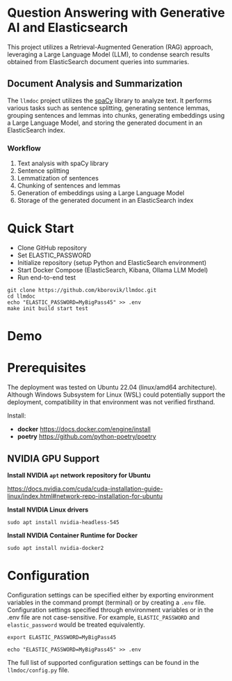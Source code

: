 # Question Answering with Generative AI and Elasticsearch

This project utilizes a Retrieval-Augmented Generation (RAG) approach, leveraging a Large Language Model (LLM), to condense search results obtained from ElasticSearch document queries into summaries.

## Document Analysis and Summarization

The `llmdoc` project utilizes the [spaCy](https://spacy.io/) library to analyze text. It performs various tasks such as sentence splitting, generating sentence lemmas, grouping sentences and lemmas into chunks, generating embeddings using a Large Language Model, and storing the generated document in an ElasticSearch index.

### Workflow

1. Text analysis with spaCy library
2. Sentence splitting
3. Lemmatization of sentences
4. Chunking of sentences and lemmas
5. Generation of embeddings using a Large Language Model
6. Storage of the generated document in an ElasticSearch index

# Quick Start

- Clone GitHub repository
- Set ELASTIC_PASSWORD
- Initialize repository (setup Python and ElasticSearch environment)
- Start Docker Compose (ElasticSearch, Kibana, Ollama LLM Model)
- Run end-to-end test

```shell
git clone https://github.com/kborovik/llmdoc.git
cd llmdoc
echo "ELASTIC_PASSWORD=MyBigPass45" >> .env
make init build start test
```

# Demo


# Prerequisites

The deployment was tested on Ubuntu 22.04 (linux/amd64 architecture). Although Windows Subsystem for Linux (WSL) could potentially support the deployment, compatibility in that environment was not verified firsthand.

Install:

- **docker** https://docs.docker.com/engine/install
- **poetry** https://github.com/python-poetry/poetry

## NVIDIA GPU Support

**Install NVIDIA `apt` network repository for Ubuntu**

https://docs.nvidia.com/cuda/cuda-installation-guide-linux/index.html#network-repo-installation-for-ubuntu

**Install NVIDIA Linux drivers**

```
sudo apt install nvidia-headless-545
```

**Install NVIDIA Container Runtime for Docker**

```
sudo apt install nvidia-docker2
```

# Configuration

Configuration settings can be specified either by exporting environment variables in the command prompt (terminal) or by creating a `.env` file. Configuration settings specified through environment variables or in the .env file are not case-sensitive. For example, `ELASTIC_PASSWORD` and `elastic_password` would be treated equivalently.

```shell
export ELASTIC_PASSWORD=MyBigPass45
```

```shell
echo "ELASTIC_PASSWORD=MyBigPass45" >> .env
```

The full list of supported configuration settings can be found in the `llmdoc/config.py` file.
